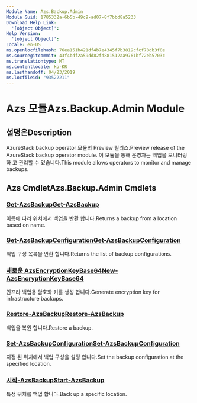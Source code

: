 ```yaml
---
Module Name: Azs.Backup.Admin
Module Guid: 1785332a-6b5b-49c9-ad07-8f7bbd8a5233
Download Help Link:
  '[object Object]': 
Help Version:
  '[object Object]': 
Locale: en-US
ms.openlocfilehash: 76ea151b421df4b7e4345f7b3819cfcf78db3f0e
ms.sourcegitcommit: 43f4bdf2a59dd82fd881512aa9761bf72eb5703c
ms.translationtype: MT
ms.contentlocale: ko-KR
ms.lasthandoff: 04/23/2019
ms.locfileid: "93522211"
---
```

# <span data-ttu-id="70ed1-101">Azs 모듈</span><span class="sxs-lookup"><span data-stu-id="70ed1-101">Azs.Backup.Admin Module</span></span>
## <span data-ttu-id="70ed1-102">설명은</span><span class="sxs-lookup"><span data-stu-id="70ed1-102">Description</span></span>
<span data-ttu-id="70ed1-103">AzureStack backup operator 모듈의 Preview 릴리스.</span><span class="sxs-lookup"><span data-stu-id="70ed1-103">Preview release of the AzureStack backup operator module.</span></span>  <span data-ttu-id="70ed1-104">이 모듈을 통해 운영자는 백업을 모니터링 하 고 관리할 수 있습니다.</span><span class="sxs-lookup"><span data-stu-id="70ed1-104">This module allows operators to monitor and manage backups.</span></span>

## <span data-ttu-id="70ed1-105">Azs Cmdlet</span><span class="sxs-lookup"><span data-stu-id="70ed1-105">Azs.Backup.Admin Cmdlets</span></span>
### [<span data-ttu-id="70ed1-106">Get-AzsBackup</span><span class="sxs-lookup"><span data-stu-id="70ed1-106">Get-AzsBackup</span></span>](Get-AzsBackup.md)
<span data-ttu-id="70ed1-107">이름에 따라 위치에서 백업을 반환 합니다.</span><span class="sxs-lookup"><span data-stu-id="70ed1-107">Returns a backup from a location based on name.</span></span>

### [<span data-ttu-id="70ed1-108">Get-AzsBackupConfiguration</span><span class="sxs-lookup"><span data-stu-id="70ed1-108">Get-AzsBackupConfiguration</span></span>](Get-AzsBackupConfiguration.md)
<span data-ttu-id="70ed1-109">백업 구성 목록을 반환 합니다.</span><span class="sxs-lookup"><span data-stu-id="70ed1-109">Returns the list of backup configurations.</span></span>

### [<span data-ttu-id="70ed1-110">새로운 AzsEncryptionKeyBase64</span><span class="sxs-lookup"><span data-stu-id="70ed1-110">New-AzsEncryptionKeyBase64</span></span>](New-AzsEncryptionKeyBase64.md)
<span data-ttu-id="70ed1-111">인프라 백업용 암호화 키를 생성 합니다.</span><span class="sxs-lookup"><span data-stu-id="70ed1-111">Generate encryption key for infrastructure backups.</span></span>

### [<span data-ttu-id="70ed1-112">Restore-AzsBackup</span><span class="sxs-lookup"><span data-stu-id="70ed1-112">Restore-AzsBackup</span></span>](Restore-AzsBackup.md)
<span data-ttu-id="70ed1-113">백업을 복원 합니다.</span><span class="sxs-lookup"><span data-stu-id="70ed1-113">Restore a backup.</span></span>

### [<span data-ttu-id="70ed1-114">Set-AzsBackupConfiguration</span><span class="sxs-lookup"><span data-stu-id="70ed1-114">Set-AzsBackupConfiguration</span></span>](Set-AzsBackupConfiguration.md)
<span data-ttu-id="70ed1-115">지정 된 위치에서 백업 구성을 설정 합니다.</span><span class="sxs-lookup"><span data-stu-id="70ed1-115">Set the backup configuration at the specified location.</span></span>

### [<span data-ttu-id="70ed1-116">시작-AzsBackup</span><span class="sxs-lookup"><span data-stu-id="70ed1-116">Start-AzsBackup</span></span>](Start-AzsBackup.md)
<span data-ttu-id="70ed1-117">특정 위치를 백업 합니다.</span><span class="sxs-lookup"><span data-stu-id="70ed1-117">Back up a specific location.</span></span>

